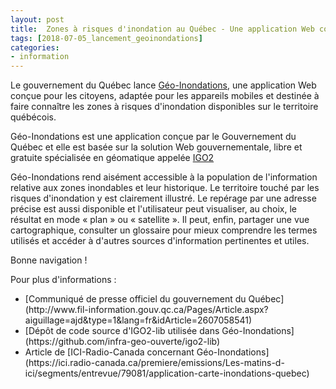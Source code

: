 ```yaml
---
layout: post
title:  Zones à risques d'inondation au Québec - Une application Web conçue pour les citoyens avec IGO2
tags: [2018-07-05_lancement_geoinondations] 
categories:
- information
---
```


Le gouvernement du Québec lance [Géo-Inondations](https://geoinondations.gouv.qc.ca/), une application Web conçue pour les citoyens, adaptée pour les appareils mobiles et destinée à faire connaître les zones à risques d'inondation disponibles sur le territoire québécois.

Géo-Inondations est une application conçue par le Gouvernement du Québec et elle est basée sur la solution Web gouvernementale, libre et gratuite spécialisée en géomatique appelée [IGO2](http://igouverte.org/documentation/techno/) 

Géo-Inondations rend aisément accessible à la population de l'information relative aux zones inondables et leur historique. Le territoire touché par les risques d'inondation y est clairement illustré. 
Le repérage par une adresse précise est aussi disponible et l'utilisateur peut visualiser, au choix, le résultat en mode « plan » ou « satellite ». 
Il peut, enfin, partager une vue cartographique, consulter un glossaire pour mieux comprendre les termes utilisés et accéder à d'autres sources d'information pertinentes et utiles. 

Bonne navigation !


Pour plus d'informations :
<div class="contact" markdown="1" >
<ul>
			<li>[Communiqué de presse officiel du gouvernement du Québec](http://www.fil-information.gouv.qc.ca/Pages/Article.aspx?aiguillage=ajd&type=1&lang=fr&idArticle=2607058541)</li>
			<li>[Dépôt de code source d'IGO2-lib utilisée dans Géo-Inondations](https://github.com/infra-geo-ouverte/igo2-lib) </li>
      <li>Article de [ICI-Radio-Canada concernant Géo-Inondations](https://ici.radio-canada.ca/premiere/emissions/Les-matins-d-ici/segments/entrevue/79081/application-carte-inondations-quebec)</li>
		</ul>
</div>
